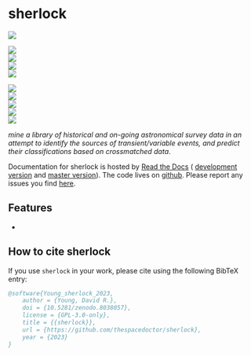 # sherlock


[![](https://zenodo.org/badge/DOI/10.5281/zenodo.8038057.svg)](https://zenodo.org/doi/10.5281/zenodo.8038057) 


<!-- INFO BADGES -->  

[![](https://img.shields.io/pypi/pyversions/qub-sherlock)](https://pypi.org/project/qub-sherlock/)  
[![](https://img.shields.io/pypi/v/qub-sherlock)](https://pypi.org/project/qub-sherlock/)  
[![](https://img.shields.io/github/license/thespacedoctor/sherlock)](https://github.com/thespacedoctor/sherlock)  
[![](https://img.shields.io/pypi/dm/qub-sherlock)](https://pypi.org/project/qub-sherlock/)  

<!-- STATUS BADGES -->  

[![](http://157.245.42.153:8080/buildStatus/icon?job=sherlock%2Fmaster&subject=build%20master)](http://157.245.42.153:8080/blue/organizations/jenkins/sherlock/activity?branch=master)  
[![](http://157.245.42.153:8080/buildStatus/icon?job=sherlock%2Fdevelop&subject=build%20dev)](http://157.245.42.153:8080/blue/organizations/jenkins/sherlock/activity?branch=develop)  
[![](https://cdn.jsdelivr.net/gh/thespacedoctor/sherlock@master/coverage.svg)](https://raw.githack.com/thespacedoctor/sherlock/master/htmlcov/index.html)  
[![](https://readthedocs.org/projects/qub-sherlock/badge/?version=master)](https://qub-sherlock.readthedocs.io/en/master/)  
[![](https://img.shields.io/github/issues/thespacedoctor/sherlock/type:%20bug?label=bug%20issues)](https://github.com/thespacedoctor/sherlock/issues?q=is%3Aissue+is%3Aopen+label%3A%22type%3A+bug%22+)  

*mine a library of historical and on-going astronomical survey data in an attempt to identify the sources of transient/variable events, and predict their classifications based on crossmatched data*.

Documentation for sherlock is hosted by [Read the Docs](https://qub-sherlock.readthedocs.io/en/master/) (
[development version](https://qub-sherlock.readthedocs.io/en/develop/) and [master version](https://qub-sherlock.readthedocs.io/en/master/)). The code lives on [github](https://github.com/thespacedoctor/sherlock). Please report any issues you find [here](https://github.com/thespacedoctor/sherlock/issues).

## Features

* 



## How to cite sherlock

If you use `sherlock` in your work, please cite using the following BibTeX entry: 

```bibtex
@software{Young_sherlock_2023,
    author = {Young, David R.},
    doi = {10.5281/zenodo.8038057},
    license = {GPL-3.0-only},
    title = {{sherlock}},
    url = {https://github.com/thespacedoctor/sherlock},
    year = {2023}
}
```
 
